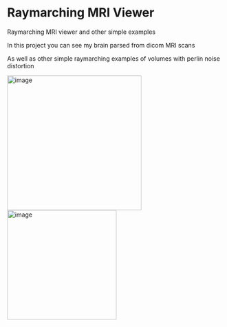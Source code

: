 # Raymarching MRI Viewer
Raymarching MRI viewer and other simple examples

In this project you can see my brain parsed from dicom MRI scans

As well as other simple raymarching examples of volumes with perlin noise distortion

<img width="312" alt="image" src="https://user-images.githubusercontent.com/5610313/163670685-f4cadb53-1e64-447f-8761-c151a9b5024a.png">

<img width="254" alt="image" src="https://user-images.githubusercontent.com/5610313/163670729-6df2bdad-7f3b-4903-aa8b-509776283948.png">
